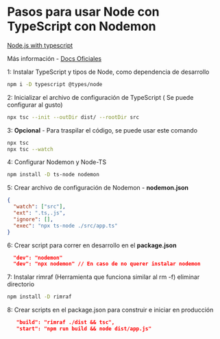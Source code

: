 # Pasos para usar Node con TypeScript con Nodemon

[Node.js with typescript](https://nodejs.org/en/learn/getting-started/nodejs-with-typescript)

Más información - [Docs Oficiales](https://nodejs.org/en/learn/getting-started/nodejs-with-typescript)

1: Instalar TypeScript y tipos de Node, como dependencia de desarrollo

```bash
npm i -D typescript @types/node
```

2: Inicializar el archivo de configuración de TypeScript ( Se puede configurar al gusto)

```bash
npx tsc --init --outDir dist/ --rootDir src
```

3: **Opcional** - Para traspilar el código, se puede usar este comando

```bash
npx tsc
npx tsc --watch
```

4: Configurar Nodemon y Node-TS

```bash
npm install -D ts-node nodemon
```

5: Crear archivo de configuración de Nodemon - **nodemon.json**

```json
{
  "watch": ["src"],
  "ext": ".ts,.js",
  "ignore": [],
  "exec": "npx ts-node ./src/app.ts"
}
```

6: Crear script para correr en desarrollo en el **package.json**

```json
  "dev": "nodemon"
  "dev": "npx nodemon" // En caso de no querer instalar nodemon
```

7: Instalar rimraf (Herramienta que funciona similar al rm -f) eliminar directorio

```bash
npm install -D rimraf
```

8: Crear scripts en el package.json para construir e iniciar en producción

```json
   "build": "rimraf ./dist && tsc",
   "start": "npm run build && node dist/app.js"
```

